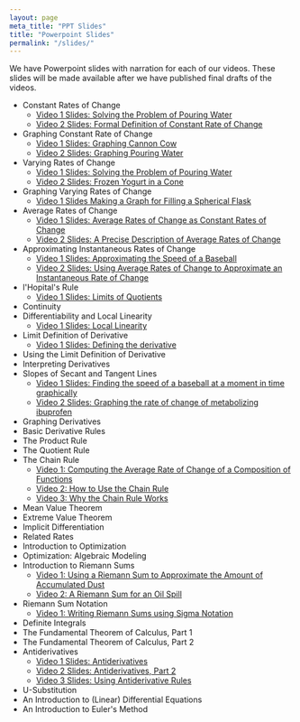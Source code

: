 ```yaml
---
layout: page
meta_title: "PPT Slides"
title: "Powerpoint Slides"
permalink: "/slides/"
---
```

We have Powerpoint slides with narration for each of our videos. These slides will be made available after we have published final drafts of the videos.

- Constant Rates of Change
  - [Video 1 Slides: Solving the Problem of Pouring Water](https://drive.google.com/open?id=1MHqIcgSzaceL0EKfiNjEBPNO3hR-cc9h)
  - [Video 2 Slides: Formal Definition of Constant Rate of Change](https://drive.google.com/open?id=1FIx-MtWaDdgmgjnYmQcGF1wkvbvXydZ4)
- Graphing Constant Rate of Change
  - [Video 1 Slides: Graphing Cannon Cow](https://drive.google.com/open?id=1-Mi_gPH1A8aqy3QttTKdAp-MN0nQPwTF)
  - [Video 2 Slides: Graphing Pouring Water](https://drive.google.com/open?id=1Byjs47_G2ZabsmBXhLDEYc5YpH5amPv1)
- Varying Rates of Change
  - [Video 1 Slides: Solving the Problem of Pouring Water](https://drive.google.com/open?id=1wOQoEUbIL_12H_ybdQfQfYYYSvFv7SsR)
  - [Video 2 Slides: Frozen Yogurt in a Cone](https://drive.google.com/open?id=1rlqoi1Rlt8hlwjwTNMpFuAiCUU18rub1)
- Graphing Varying Rates of Change
  - [Video 1 Slides Making a Graph for Filling a Spherical Flask](https://drive.google.com/open?id=1x1MkI9aR1ip6PzA0z6ldQOZhXUaX64i-)
- Average Rates of Change
  - [Video 1 Slides: Average Rates of Change as Constant Rates of Change](https://drive.google.com/file/d/1trzHja9PorvX7nDpV3wTEMINpqoJ2T42/view?usp=sharing)
  - [Video 2 Slides: A Precise Description of Average Rates of Change](https://drive.google.com/file/d/1TQsJpCalr2fNK_QijW5BcyzndO_7NJTP/view?usp=sharing)
- Approximating Instantaneous Rates of Change
  - [Video 1 Slides: Approximating the Speed of a Baseball](https://drive.google.com/open?id=1W1jWlN2Wjo3wIwxIXnYxvXd1HnYHIEht)
  - [Video 2 Slides: Using Average Rates of Change to Approximate an Instantaneous Rate of Change](https://drive.google.com/open?id=13gDAqOOWhzQJznQnUSrEf8JcmYFRnqk2)
- l'Hopital's Rule
  - [Video 1 Slides: Limits of Quotients](https://drive.google.com/open?id=1Iqb3pMj7bxp4S5WV9RbjPcvzoSVFs1ut)
- Continuity
- Differentiability and Local Linearity
  - [Video 1 Slides: Local Linearity](https://drive.google.com/open?id=12efMcgWkBje1ebd5VfyOlZbjLnFccX7O)
- Limit Definition of Derivative
  - [Video 1 Slides: Defining the derivative](https://drive.google.com/open?id=13VccK9tcF9GGs3McZAl73rK55h_6Nqxg)
- Using the Limit Definition of Derivative
- Interpreting Derivatives
- Slopes of Secant and Tangent Lines
  - [Video 1 Slides: Finding the speed of a baseball at a moment in time graphically](https://drive.google.com/open?id=1JfAmsbgMFpQu7FqifMYpji5eBwwQtpVc)
  - [Video 2 Slides: Graphing the rate of change of metabolizing ibuprofen](https://drive.google.com/open?id=1xDxkMNqFLhdBhO50bRokSQ06BGGxf-o9)
- Graphing Derivatives
- Basic Derivative Rules
- The Product Rule
- The Quotient Rule
- The Chain Rule
  - [Video 1: Computing the Average Rate of Change of a Composition of Functions](https://drive.google.com/open?id=1lO7Qno0P8mmWdEoYR9jVFbNXQAxx3v_1)
  - [Video 2: How to Use the Chain Rule](https://drive.google.com/open?id=1GEli7M7rdJ3wACyeSzVUiEKMb_dt2HCU)
  - [Video 3: Why the Chain Rule Works](https://drive.google.com/open?id=1uOaNXGEI92J-YOAsgCtEjkiEayKPMwc6)
- Mean Value Theorem
- Extreme Value Theorem
- Implicit Differentiation
- Related Rates
- Introduction to Optimization
- Optimization: Algebraic Modeling
- Introduction to Riemann Sums
  - [Video 1: Using a Riemann Sum to Approximate the Amount of Accumulated Dust](https://drive.google.com/open?id=1jTPP3hcXCC656IrTmkOrMEz801vINaKS)
  - [Video 2: A Riemann Sum for an Oil Spill](https://drive.google.com/open?id=1CfqSdto26XuZg5YsFLn-clzsDEFtFgTB)
- Riemann Sum Notation
  - [Video 1: Writing Riemann Sums using Sigma Notation](https://drive.google.com/open?id=1I-tm7M2mFuLrneB2e9gN0Zy4pMFiQQJ_)
- Definite Integrals
- The Fundamental Theorem of Calculus, Part 1
- The Fundamental Theorem of Calculus, Part 2
- Antiderivatives
  - [Video 1 Slides: Antiderivatives](https://drive.google.com/open?id=1HBUWMxe7oIlx_Zd05Q1Quk1ohX-uh7oV)
  - [Video 2 Slides: Antiderivatives, Part 2](https://drive.google.com/open?id=1AMGCfcDTzNzthwAOb9HbDm9qBuyqz9bE)
  - [Video 3 Slides: Using Antiderivative Rules](https://drive.google.com/open?id=1EZQHNheksJdx00wMnrGsjPH-uJZfGxzn)
- U-Substitution
- An Introduction to (Linear) Differential Equations
- An Introduction to Euler's Method


<!--For each video topic, we have created Powerpoint slides (most of which include voice narration).

  - Constant Rates of Change
    - [Video 1 Slides: Constant Speed](https://drive.google.com/open?id=1yZTdd409_NPfkpfx0-l4pel-cKWd7cz9)
    - [Video 2 Slides: Constant Fuel Economy](https://drive.google.com/open?id=1WHOds4V7408SX9UNp9kER02gX2yFhVHA)
    - [Video 3 Slides: Constant Rate of Change (General)](https://drive.google.com/open?id=1MGgb4AYSB0pCfJSY8v4ytH-SCZmVqWFV)
  - Approximating Instantaneous Rates of Change using Average Rates of Change
    - [Video 1 Slides: Approximating Instantaneous Speed](https://drive.google.com/file/d/1uDLDfujhx5ULw2tKG8IkIlGYTqRE9UYk/view?usp=sharing)
    - [Video 2 Slides: Improving the Approximation of Instantaneous Speed](https://drive.google.com/open?id=1S5UgxpdPQwKQQoLS97UssbqrsyZomq4Y)
    - [Video 3 Slides: Approximating Instantaneous Fuel Efficiency](https://drive.google.com/open?id=1_WM9XT4Mp-FM24XHC2RUbme8CsMQ4jFy)
    - [Video 4 Slides: Improving the Approximation of Instantaneous Fuel Efficiency](https://drive.google.com/open?id=1u-KKd7YC7albuy2RiXQx9vne5Vcx8Yd8)
  - Graphing Derivatives
    - [Video 1 Slides: Graphing a Speeding-up Car](https://drive.google.com/open?id=0B7OjER7Z3zvDZzZrbUxXTWhVYWM)
    - [Video 2 Slides: Graphing a Derivative](https://drive.google.com/open?id=0B7OjER7Z3zvDejlQUGlMV2UtcUU)
    - [Video 3 Slides: Another Example of Graphing a Derivative](https://drive.google.com/open?id=0B7OjER7Z3zvDWmVGanNVUzEzVzg)
  - Basic Derivative Rules
    - [Video 1 Slides: The Power Rule](https://drive.google.com/open?id=0B7OjER7Z3zvDZzlZLS11Wm5vNkU)
    - [Video 2 Slides: Exponential and Logarithmic Functions](https://drive.google.com/open?id=0B7OjER7Z3zvDeFRtX1c3S3Q3ZTg)
    - [Video 3 Slides: Trigonometric Functions](https://drive.google.com/open?id=0B7OjER7Z3zvDWmpzMkN5VUNGV0E)
  - The Product Rule
    - [Video 1 Slides: The Product Rule](https://drive.google.com/open?id=0B7OjER7Z3zvDeEduWl9yQlh5aXM)
  - The Chain Rule
    - [Video 1 Slides: Conceptual Introduction to the Chain Rule]()
  - Optimization (Introduction)
    - [Video 1: Introduction to Optimization](https://drive.google.com/open?id=0B7OjER7Z3zvDN01mRW9NdlE1VDQ)
    - [Video 2: Optimizing Fuel Economy](https://drive.google.com/open?id=0B7OjER7Z3zvDTTBfYjdhSlFBX0U)
  - Optimization (Examples of Modeling)
    - [Video 1 Slides: Maximizing Area](https://drive.google.com/open?id=0B-KhUExUZP0kSjU1R00tM2dxbEE)
    - [Video 2 Slides: Maximizing Profit](https://drive.google.com/open?id=0B-KhUExUZP0kNkZ3VzNETFNZNm8)
  - Differential Equations
    - [Video 1 Slides: Introduction to Differential Equations](https://drive.google.com/open?id=0B7OjER7Z3zvDODVwNkdYV2NISms)
    - [Video 2 Slides: Working with Differential Equations](https://drive.google.com/open?id=0B7OjER7Z3zvDb2Z2MlZpTEZKNzA)
    - [Video 3 Slides: Writing Differential Equations](https://drive.google.com/open?id=0B7OjER7Z3zvDTTFRMGNMQUxQTFk)
  - Integrals from Riemann Sums
    - [Video 1 Slides: Accumulation](https://drive.google.com/open?id=18n_U9Mukd4OBtHO2WbsBfLBkapuyiJqT)
    - [Video 2 Slides: Riemann Sums](https://drive.google.com/open?id=15NmKE2RnlLuBw68lhaJJ8TKf7DjHYoFu)
    - [Video 3 Slides: Definite Integrals](https://drive.google.com/open?id=1uq2IwEib-zHLUrst14mIU1415qUB3VoO)
  - Antiderivatives
    - [Video 1 Slides: Introduction to Antiderivatives](https://drive.google.com/open?id=1juxW9RSxbH1wXskfOIYYWddocmtgxHZM)
-->
